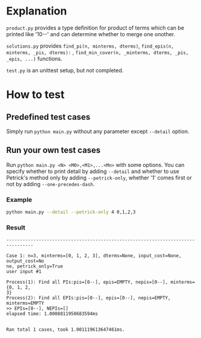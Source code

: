 # Explanation
`product.py` provides a type definition for product of terms which can be printed like '10--' and can determine whether
to merge one onother.

`solutions.py` provides `find_pi(n, minterms, dterms)`, `find_epis(n, minterms, _pis, dterms):`
, `find_min_cover(n, _minterms, dterms, _pis, _epis, ...)` functions.

`test.py` is an unittest setup, but not completed.

# How to test
## Predefined test cases

Simply run `python main.py` without any parameter except `--detail` option.

## Run your own test cases

Run `python main.py <N> <M0>,<M1>,...<Mn>` with some options. You can specify whether to print detail by adding `--detail` and whether to
use Petrick's method only by adding `--petrick-only`, whether '1' comes first or not by adding `--one-precedes-dash`.

### Example
```bash
python main.py --detail --petrick-only 4 0,1,2,3
```

### Result
```
--------------------------------------------------------------------------------

Case 1: n=3, minterms=[0, 1, 2, 3], dterms=None, input_cost=None, output_cost=No
ne, petrick_only=True
user input #1

Process(1): Find all PIs:pis=[0--], epis=EMPTY, nepis=[0--], minterms={0, 1, 2, 
3}
Process(2): Find all EPIs:pis=[0--], epis=[0--], nepis=EMPTY, minterms=EMPTY    
>> EPIs=[0--], NEPIs=[]
elapsed time: 1.0008811950683594ms


Ran total 1 cases, took 1.001119613647461ms.
```

